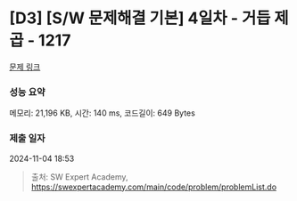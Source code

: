 # [D3] [S/W 문제해결 기본] 4일차 - 거듭 제곱 - 1217 

[문제 링크](https://swexpertacademy.com/main/code/problem/problemDetail.do?contestProbId=AV14dUIaAAUCFAYD) 

### 성능 요약

메모리: 21,196 KB, 시간: 140 ms, 코드길이: 649 Bytes

### 제출 일자

2024-11-04 18:53



> 출처: SW Expert Academy, https://swexpertacademy.com/main/code/problem/problemList.do